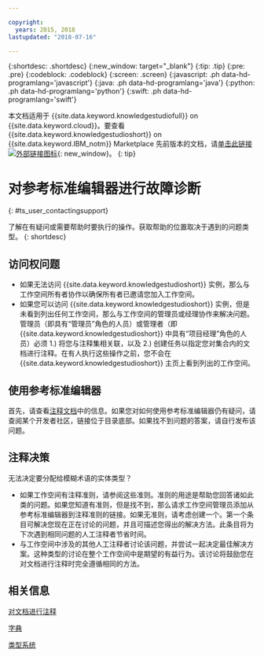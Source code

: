 ```yaml
---

copyright:
  years: 2015, 2018
lastupdated: "2018-07-16"

---
```


{:shortdesc: .shortdesc}
{:new_window: target="_blank"}
{:tip: .tip}
{:pre: .pre}
{:codeblock: .codeblock}
{:screen: .screen}
{:javascript: .ph data-hd-programlang='javascript'}
{:java: .ph data-hd-programlang='java'}
{:python: .ph data-hd-programlang='python'}
{:swift: .ph data-hd-programlang='swift'}

本文档适用于 {{site.data.keyword.knowledgestudiofull}} on {{site.data.keyword.cloud}}。要查看 {{site.data.keyword.knowledgestudioshort}} on {{site.data.keyword.IBM_notm}} Marketplace 先前版本的文档，请[单击此链接 ![外部链接图标](../../icons/launch-glyph.svg "外部链接图标")](https://console.bluemix.net/docs/services/knowledge-studio/user-guide-help.html){: new_window}。
{: tip}

# 对参考标准编辑器进行故障诊断
{: #ts_user_contactingsupport}

了解在有疑问或需要帮助时要执行的操作。获取帮助的位置取决于遇到的问题类型。
{: shortdesc}

## 访问权问题

- 如果无法访问 {{site.data.keyword.knowledgestudioshort}} 实例，那么与工作空间所有者协作以确保所有者已邀请您加入工作空间。
- 如果您可以访问 {{site.data.keyword.knowledgestudioshort}} 实例，但是未看到列出任何工作空间，那么与工作空间的管理员或经理协作来解决问题。管理员（即具有“管理员”角色的人员）或管理者（即 {{site.data.keyword.knowledgestudioshort}} 中具有“项目经理”角色的人员）必须 1.) 将您与注释集相关联，以及 2.) 创建任务以指定您对集合内的文档进行注释。在有人执行这些操作之前，您不会在 {{site.data.keyword.knowledgestudioshort}} 主页上看到列出的工作空间。

## 使用参考标准编辑器

首先，请查看[注释文档](/docs/services/watson-knowledge-studio/user-guide.html)中的信息。如果您对如何使用参考标准编辑器仍有疑问，请查阅某个开发者社区，链接位于目录底部。如果找不到问题的答案，请自行发布该问题。

## 注释决策

无法决定要分配给模糊术语的实体类型？

- 如果工作空间有注释准则，请参阅这些准则。准则的用途是帮助您回答诸如此类的问题。如果您知道有准则，但是找不到，那么请求工作空间管理员添加从参考标准编辑器到注释准则的链接。如果无准则，请考虑创建一个。第一个条目可解决您现在正在讨论的问题，并且可描述您得出的解决方法。此条目将为下次遇到相同问题的人工注释者节省时间。
- 与工作空间中涉及的其他人工注释者讨论该问题，并尝试一起决定最佳解决方案。这种类型的讨论在整个工作空间中是期望的有益行为。该讨论将鼓励您在对文档进行注释时完全遵循相同的方法。

## 相关信息

[对文档进行注释](/docs/services/watson-knowledge-studio/user-guide.html)

[字典](/docs/services/watson-knowledge-studio/dictionaries.html)

[类型系统](/docs/services/watson-knowledge-studio/typesystem.html)
